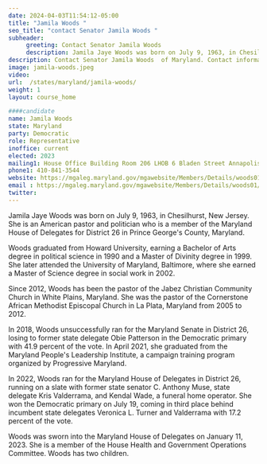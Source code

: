```yaml
---
date: 2024-04-03T11:54:12-05:00
title: "Jamila Woods "
seo_title: "contact Senator Jamila Woods "
subheader:
     greeting: Contact Senator Jamila Woods
     description: Jamila Jaye Woods was born on July 9, 1963, in Chesilhurst, New Jersey. She is an American pastor and politician who is a member of the Maryland House of Delegates for District 26 in Prince George's County, Maryland.
description: Contact Senator Jamila Woods  of Maryland. Contact information for Jamila Woods  includes email address, phone number, and mailing address.
image: jamila-woods.jpeg
video:
url:  /states/maryland/jamila-woods/
weight: 1
layout: course_home

####candidate
name: Jamila Woods
state: Maryland
party: Democratic
role: Representative
inoffice: current
elected: 2023
mailing1: House Office Building Room 206 LHOB 6 Bladen Street Annapolis, MD 21401
phone1: 410-841-3544
website: https://mgaleg.maryland.gov/mgawebsite/Members/Details/woods01/
email : https://mgaleg.maryland.gov/mgawebsite/Members/Details/woods01/
twitter:
---
```


Jamila Jaye Woods was born on July 9, 1963, in Chesilhurst, New Jersey. She is an American pastor and politician who is a member of the Maryland House of Delegates for District 26 in Prince George's County, Maryland.

Woods graduated from Howard University, earning a Bachelor of Arts degree in political science in 1990 and a Master of Divinity degree in 1999. She later attended the University of Maryland, Baltimore, where she earned a Master of Science degree in social work in 2002.

Since 2012, Woods has been the pastor of the Jabez Christian Community Church in White Plains, Maryland. She was the pastor of the Cornerstone African Methodist Episcopal Church in La Plata, Maryland from 2005 to 2012.

In 2018, Woods unsuccessfully ran for the Maryland Senate in District 26, losing to former state delegate Obie Patterson in the Democratic primary with 41.9 percent of the vote. In April 2021, she graduated from the Maryland People's Leadership Institute, a campaign training program organized by Progressive Maryland.

In 2022, Woods ran for the Maryland House of Delegates in District 26, running on a slate with former state senator C. Anthony Muse, state delegate Kris Valderrama, and Kendal Wade, a funeral home operator. She won the Democratic primary on July 19, coming in third place behind incumbent state delegates Veronica L. Turner and Valderrama with 17.2 percent of the vote.

Woods was sworn into the Maryland House of Delegates on January 11, 2023. She is a member of the House Health and Government Operations Committee. Woods has two children.
